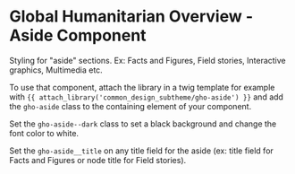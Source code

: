 Global Humanitarian Overview - Aside Component
==============================================

Styling for "aside" sections. Ex: Facts and Figures, Field stories, Interactive
graphics, Multimedia etc.

To use that component, attach the library in a twig template for example with
`{{ attach_library('common_design_subtheme/gho-aside') }}` and add the
`gho-aside` class to the containing element of your component.

Set the `gho-aside--dark` class to set a black background and change the font
color to white.

Set the `gho-aside__title` on any title field for the aside (ex: title field
for Facts and Figures or node title for Field stories).
